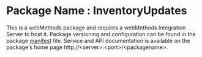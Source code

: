 # Package Name : InventoryUpdates
This is a webMethods package and requires a webMethods Integration Server to host it. Package versioning and configuration can be found in the package [manifest](./InventoryUpdates/manifest.v3) file. Service and API documentation is available on the package's home page http://&lt;server&gt;:&lt;port&gt;/&lt;packagename>.
